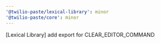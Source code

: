 ```yaml
---
'@twilio-paste/lexical-library': minor
'@twilio-paste/core': minor
---
```


[Lexical Library] add export for CLEAR_EDITOR_COMMAND
